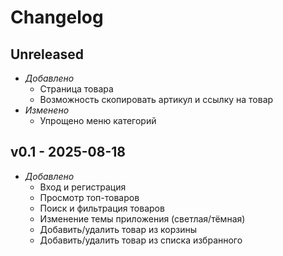 # Changelog
<!--
ref: added, fixed, changed,
deleted, legacy, security
 -->
## Unreleased
- *Добавлено*
    - Страница товара
    - Возможность скопировать артикул и ссылку на товар
- *Изменено*
    - Упрощено меню категорий
## v0.1 - 2025-08-18
- *Добавлено*
    - Вход и регистрация
    - Просмотр топ-товаров
    - Поиск и фильтрация товаров
    - Изменение темы приложения (светлая/тёмная)
    - Добавить/удалить товар из корзины
    - Добавить/удалить товар из списка избранного